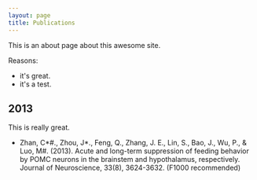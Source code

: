 ```yaml
---
layout: page
title: Publications
---
```


This is an about page about this awesome site.

Reasons:
- it's great.
- it's a test.



## 2013

This is really great.
- Zhan, C*#., Zhou, J*., Feng, Q., Zhang, J. E., Lin, S., Bao, J., Wu, P., & Luo, M#. (2013). Acute and long-term suppression of feeding behavior by POMC neurons in the brainstem and hypothalamus, respectively. Journal of Neuroscience, 33(8), 3624-3632. (F1000 recommended)
